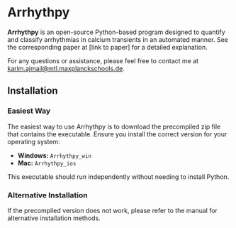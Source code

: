 # Arrhythpy

**Arrhythpy** is an open-source Python-based program designed to quantify and classify arrhythmias in calcium transients in an automated manner. See the corresponding paper at [link to paper] for a detailed explanation.

For any questions or assistance, please feel free to contact me at [karim.ajmail@mtl.maxplanckschools.de](mailto:karim.ajmail@mtl.maxplanckschools.de).

## Installation

### Easiest Way

The easiest way to use Arrhythpy is to download the precompiled zip file that contains the executable. Ensure you install the correct version for your operating system:
- **Windows:** `Arrhythpy_win`
- **Mac:** `Arrhythpy_ios`

This executable should run independently without needing to install Python.

### Alternative Installation

If the precompiled version does not work, please refer to the manual for alternative installation methods.
